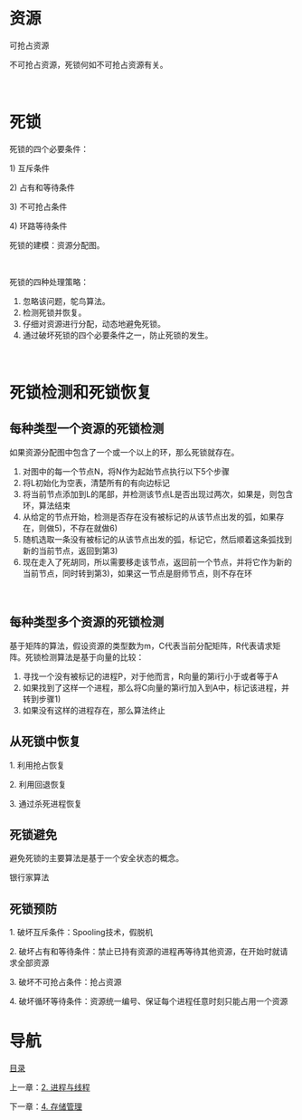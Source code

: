 # 资源

可抢占资源

不可抢占资源，死锁何如不可抢占资源有关。

 

# 死锁

死锁的四个必要条件：

1) 互斥条件

2) 占有和等待条件

3) 不可抢占条件

4) 环路等待条件

死锁的建模：资源分配图。

 

死锁的四种处理策略：

1. 忽略该问题，鸵鸟算法。
2. 检测死锁并恢复。
3. 仔细对资源进行分配，动态地避免死锁。
4. 通过破坏死锁的四个必要条件之一，防止死锁的发生。

 

# 死锁检测和死锁恢复

## 每种类型一个资源的死锁检测

如果资源分配图中包含了一个或一个以上的环，那么死锁就存在。

1. 对图中的每一个节点N，将N作为起始节点执行以下5个步骤
2. 将L初始化为空表，清楚所有的有向边标记
3. 将当前节点添加到L的尾部，并检测该节点L是否出现过两次，如果是，则包含环，算法结束
4. 从给定的节点开始，检测是否存在没有被标记的从该节点出发的弧，如果存在，则做5)，不存在就做6)
5. 随机选取一条没有被标记的从该节点出发的弧，标记它，然后顺着这条弧找到新的当前节点，返回到第3)
6. 现在走入了死胡同，所以需要移走该节点，返回前一个节点，并将它作为新的当前节点，同时转到第3)，如果这一节点是厨师节点，则不存在环

 

## 每种类型多个资源的死锁检测

基于矩阵的算法，假设资源的类型数为m，C代表当前分配矩阵，R代表请求矩阵。死锁检测算法是基于向量的比较：

1. 寻找一个没有被标记的进程P，对于他而言，R向量的第i行小于或者等于A
2. 如果找到了这样一个进程，那么将C向量的第i行加入到A中，标记该进程，并转到步骤1) 
3. 如果没有这样的进程存在，那么算法终止


## 从死锁中恢复

1. 利用抢占恢复

2. 利用回退恢复

3. 通过杀死进程恢复

## 死锁避免

避免死锁的主要算法是基于一个安全状态的概念。

银行家算法

## 死锁预防

1. 破坏互斥条件：Spooling技术，假脱机

2. 破坏占有和等待条件：禁止已持有资源的进程再等待其他资源，在开始时就请求全部资源

3. 破坏不可抢占条件：抢占资源

4. 破坏循环等待条件：资源统一编号、保证每个进程任意时刻只能占用一个资源

# 导航

[目录](README.md)

上一章：[2. 进程与线程](2. 进程与线程.md)

下一章：[4. 存储管理](4. 存储管理.md)
